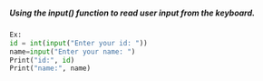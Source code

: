 ##### Using the input() function to read user input from the keyboard.
```python
Ex:
id = int(input("Enter your id: "))
name=input("Enter your name: ")
Print("id:", id)
Print("name:", name)
```